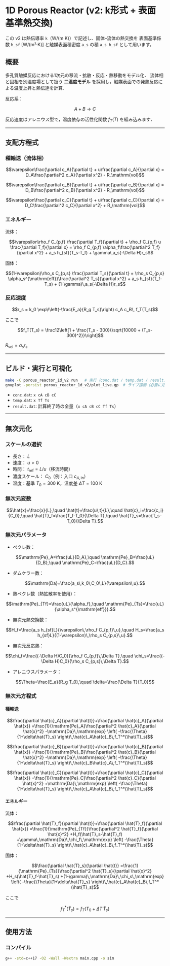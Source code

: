 # 1D Porous Reactor (v2: k形式 + 表面基準熱交換)

この v2 は熱伝導率 `k`（W/(m·K)）で記述し、固体–流体の熱交換を
表面基準係数 `h_sf` [W/(m²·K)] と触媒表面積密度 `a_s` の積 `a_s h_sf` として用います。

## 概要
多孔質触媒反応における1次元の移流・拡散・反応・熱移動をモデル化．
流体相と固相を別温度場として扱う **二温度モデル** を採用し，触媒表面での発熱反応による温度上昇と熱伝達を計算．

反応系：

```math
A + B \longrightarrow C
```

反応速度はアレニウス型で，温度依存の活性化関数 $f_T(T)$ を組み込みます．

---

## 支配方程式

### 種輸送（流体相）

```math
\varepsilon\frac{\partial c_A}{\partial t} + u\frac{\partial c_A}{\partial x} = D_A\frac{\partial^2 c_A}{\partial x^2} - R_\mathrm{vol}
```

```math
\varepsilon\frac{\partial c_B}{\partial t} + u\frac{\partial c_B}{\partial x} = D_B\frac{\partial^2 c_B}{\partial x^2} - R_\mathrm{vol}
```

```math
\varepsilon\frac{\partial c_C}{\partial t} + u\frac{\partial c_C}{\partial x} = D_C\frac{\partial^2 c_C}{\partial x^2} + R_\mathrm{vol}
```

### エネルギー

流体：

```math
\varepsilon\rho_f C_{p,f} \frac{\partial T_f}{\partial t} + \rho_f C_{p,f} u \frac{\partial T_f}{\partial x} = \rho_f C_{p,f} \alpha_f\frac{\partial^2 T_f}{\partial x^2} + a_s h_{sf}(T_s-T_f) + \gamma\,a_s(-\Delta H)r_s
```

固体：

```math
(1-\varepsilon)\rho_s C_{p,s} \frac{\partial T_s}{\partial t} = \rho_s C_{p,s} \alpha_s^{\mathrm{eff}}\frac{\partial^2 T_s}{\partial x^2} + a_s h_{sf}(T_f-T_s) + (1-\gamma)\,a_s(-\Delta H)r_s
```

### 反応速度

```math
r_s = k_0 \exp\!\left(-\frac{E_a}{R_g T_s}\right) c_A c_B\, f_T(T_s)
```

ここで

```math
f_T(T_s) = \frac12\left[1 + \frac{T_s - 300}{\sqrt{10000 + (T_s-300)^2}}\right]
```

$R_\mathrm{vol} = a_s r_s$

---

## ビルド・実行と可視化

```bash
make -C porous_reactor_1d_v2 run   # 実行（conc.dat / temp.dat / result.dat）
gnuplot -persist porous_reactor_1d_v2/plot_live.gp  # ライブ描画（必要に応じて）
```

- `conc.dat`: `x cA cB cC`
- `temp.dat`: `x Tf Ts`
- `result.dat`: 計算終了時の全量（`x cA cB cC Tf Ts`）

---

## 無次元化

### スケールの選択
- 長さ： $L$
- 速度： $u>0$
- 時間： $t_\mathrm{ref}=L/u$（移流時間）
- 濃度スケール： $C_0$（例：入口 $c_{A,\mathrm{in}}$）
- 温度：基準 $T_0=300\ \mathrm{K}$，温度差 $\Delta T=100\ \mathrm{K}$

### 無次元変数

```math
\hat{x}=\frac{x}{L},\quad
\hat{t}=\frac{u\,t}{L},\quad
\hat{c}_i=\frac{c_i}{C_0},\quad
\hat{T}_f=\frac{T_f-T_0}{\Delta T},\quad
\hat{T}_s=\frac{T_s-T_0}{\Delta T}.
```

### 無次元パラメータ

- ペクレ数：

```math
\mathrm{Pe}_A=\frac{uL}{D_A},\quad
\mathrm{Pe}_B=\frac{uL}{D_B},\quad
\mathrm{Pe}_C=\frac{uL}{D_C}.
```

- ダムケラー数：

```math
\mathrm{Da}=\frac{a_s\,k_0\,C_0\,L}{\varepsilon\,u}.
```

- 熱ペクレ数（熱拡散率を使用）：

```math
\mathrm{Pe}_{Tf}=\frac{uL}{\alpha_f},\quad
\mathrm{Pe}_{Ts}=\frac{uL}{\alpha_s^{\mathrm{eff}}}.
```

- 無次元熱交換数：

```math
H_f=\frac{a_s h_{sf}L}{\varepsilon\,\rho_f C_{p,f}\,u},\quad
H_s=\frac{a_s h_{sf}L}{(1-\varepsilon)\,\rho_s C_{p,s}\,u}.
```

- 無次元反応熱：

```math
\chi_f=\frac{(-\Delta H)C_0}{\rho_f C_{p,f}\,\Delta T},\quad
\chi_s=\frac{(-\Delta H)C_0}{\rho_s C_{p,s}\,\Delta T}.
```

- アレニウスパラメータ：

```math
\Theta=\frac{E_a}{R_g T_0},\quad
\delta=\frac{\Delta T}{T_0}
```

### 無次元方程式

#### 種輸送

```math
\frac{\partial \hat{c}_A}{\partial \hat{t}}+\frac{\partial \hat{c}_A}{\partial \hat{x}} =\frac{1}{\mathrm{Pe}_A}\frac{\partial^2 \hat{c}_A}{\partial \hat{x}^2} -\mathrm{Da}\,\mathrm{exp} \left( -\frac{\Theta}{1+\delta\hat{T}_s} \right)\,\hat{c}_A\hat{c}_B\,f_T^*(\hat{T}_s)
```

```math
\frac{\partial \hat{c}_B}{\partial \hat{t}}+\frac{\partial \hat{c}_B}{\partial \hat{x}} =\frac{1}{\mathrm{Pe}_B}\frac{\partial^2 \hat{c}_B}{\partial \hat{x}^2} -\mathrm{Da}\,\mathrm{exp} \left( -\frac{\Theta}{1+\delta\hat{T}_s} \right)\,\hat{c}_B\hat{c}_A\,f_T^*(\hat{T}_s)
```

```math
\frac{\partial \hat{c}_C}{\partial \hat{t}}+\frac{\partial \hat{c}_C}{\partial \hat{x}} =\frac{1}{\mathrm{Pe}_C}\frac{\partial^2 \hat{c}_C}{\partial \hat{x}^2} +\mathrm{Da}\,\mathrm{exp} \left( -\frac{\Theta}{1+\delta\hat{T}_s} \right)\,\hat{c}_A\hat{c}_B\,f_T^*(\hat{T}_s)
```

#### エネルギー

流体：

```math
\frac{\partial \hat{T}_f}{\partial \hat{t}}+\frac{\partial \hat{T}_f}{\partial \hat{x}} =\frac{1}{\mathrm{Pe}_{Tf}}\frac{\partial^2 \hat{T}_f}{\partial \hat{x}^2} +H_f(\hat{T}_s-\hat{T}_f) +\gamma\,\mathrm{Da}\,\chi_f\,\mathrm{exp} \left( -\frac{\Theta}{1+\delta\hat{T}_s} \right)\,\hat{c}_A\hat{c}_B\,f_T^*(\hat{T}_s)
```

固体：

```math
\frac{\partial \hat{T}_s}{\partial \hat{t}} =\frac{1}{\mathrm{Pe}_{Ts}}\frac{\partial^2 \hat{T}_s}{\partial \hat{x}^2} +H_s(\hat{T}_f-\hat{T}_s) +(1-\gamma)\,\mathrm{Da}\,\chi_s\,\mathrm{exp} \left( -\frac{\Theta}{1+\delta\hat{T}_s} \right)\,\hat{c}_A\hat{c}_B\,f_T^*(\hat{T}_s)
```

ここで

```math
f_T^*(\hat{T}_s) = f_T(T_0+\Delta T\,\hat{T}_s)
```

---

## 使用方法

### コンパイル
```bash
g++ -std=c++17 -O2 -Wall -Wextra main.cpp -o sim
```
